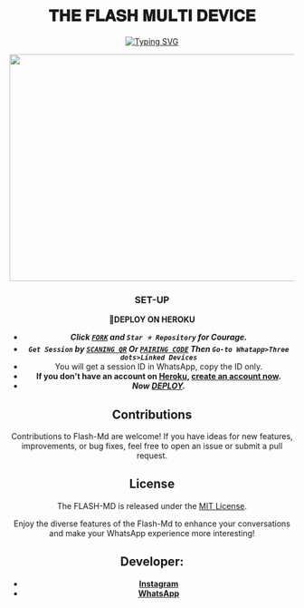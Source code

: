  <h1 align="center"> 𝐓𝐇𝐄 𝐅𝐋𝐀𝐒𝐇 𝐌𝐔𝐋𝐓𝐈 𝐃𝐄𝐕𝐈𝐂𝐄  </h1>
<div align="center">
 <a href="https://git.io/typing-svg"><img src="https://readme-typing-svg.demolab.com?font=Black+Ops+One&size=50&pause=1000&color=1BAFBAFF&center=true&width=910&height=100&lines=THANKS FOR CHOOSING +FLASH-MD;MULTI+DEVICE+WHATSAPP+BOT;CREATED+BY+FRANCE+KING;RELESED+22.2.2024" alt="Typing SVG" /></a>
  </p>
<img src="https://telegra.ph/file/3f985014b51b3cf335bfe.jpg" width="600" height="400"/>

 
 ### SET-UP
**📌DEPLOY ON HEROKU**
- ***Click [`FORK`](https://github.com/franceking1/Flash-Md/fork) and `Star ⭐ Repository` for Courage.***
- ***`Get Session` by [`SCANING QR`](https://flash-md-qr.onrender.com) Or [`PAIRING CODE`](https://flashmd-session-5fea4d73011f.herokuapp.com/pair) Then `Go-to Whatapp>Three dots>Linked Devices`***
- You will get a session ID in WhatsApp, copy the ID only.
- **If you don't have an account on [Heroku](https://signup.heroku.com/), [create an account now](https://signup.heroku.com/).**
- ***Now [DEPLOY](https://dashboard.heroku.com/new?template=https://github.com/franceking1/Flash-Md).***


## Contributions

Contributions to Flash-Md are welcome! If you have ideas for new features, improvements, or bug fixes, feel free to open an issue or submit a pull request.

## License

The FLASH-MD is released under the [MIT License](https://opensource.org/licenses/MIT).

Enjoy the diverse features of the Flash-Md  to enhance your conversations and make your WhatsApp experience more interesting!

## Developer:

- [**Instagram**](https://instagram.com/france.king1)
- [**WhatsApp**](https://wa.me/254757835036)

